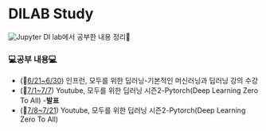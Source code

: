 # DILAB Study
<img alt="Jupyter" src="https://img.shields.io/badge/Jupyter-%23F37626.svg?style=flat&logo=Jupyter&logoColor=white" />
DI lab에서 공부한 내용 정리📖

### 💻공부 내용💻
* (📆[6/21~6/30](./6.21-6.30)) 인프런, 모두를 위한 딥러닝-기본적인 머신러닝과 딥러닝 강의 수강
* (📆[7/1~7/7](./7.1-7.7)) Youtube, 모두를 위한 딥러닝 시즌2-Pytorch(Deep Learning Zero To All) -**발표**
* (📆[7/8~7/21](./7.8-7.21)) Youtube, 모두를 위한 딥러닝 시즌2-Pytorch(Deep Learning Zero To All)
